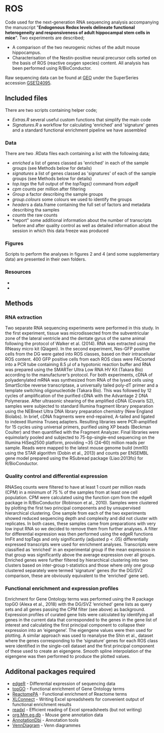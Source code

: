 # ROS

Code used for the next-generation RNA sequencing analysis accompanying the manuscript "**Endogenous Redox levels delineate functional heterogeneity and responsiveness of adult hippocampal stem cells in mice**".
Two experiments are described; 
* A comparison of the two neurogenic niches of the adult mouse hippocampus.
* Characterisation of the Nestin-positive neural precursor cells sorted on the basis of ROS (reactive oxygen species) content.
All analysis has been performed using R/BioConductor.

Raw sequencing data can be found at [GEO](https://www.ncbi.nlm.nih.gov/geo/) under the SuperSeries accession [GSE124095](https://www.ncbi.nlm.nih.gov/geo/query/acc.cgi?acc=GSE124095).

## Included files
There are two scripts containing helper code;
* *Extras.R* several useful custom functions that simplify the main code
* *Signatures.R* a workflow for calculating 'enriched' and 'signature' genes and a standard functional enrichment pipeline we have assembled

### Data
There are two .RData files each containing a list with the following data;
* *enriched* a list of genes classed as 'enriched' in each of the sample groups (see Methods below for details)
* *signatures* a list of genes classed as 'signatures' of each of the sample groups (see Methods below for details)
* *top.tags* the full output of the *topTags()* command from *edgeR*
* *cpm* counts per million after filtering
* *Group* a factor describing the sample groups
* *group.colours* some colours we used to identify the groups
* *headers* a data.frame containing the full set of factors and metadata describing tha samples
* *counts* the raw counts
* *report" some additional information about the number of transcripts before and after quality control as well as detailed information about the session in which this data freeze was produced


### Figures
Scripts to perform the analyses in figures 2 and 4 (and some supplementary data) are presented in their own folders.

### Resources
*
*

## Methods
### RNA extraction 
Two separate RNA sequencing experiments were performed in this study. In the first experiment, tissue was microdissected from the subventricular zone of the lateral ventricle and the dentate gyrus of the same animal following the protocol of Walker et al. (2014). RNA was extracted using the RNeasy micro kit (Qiagen). In the second experiment, Nes-GFP positive cells from the DG were gated into ROS classes, based on their intracellular ROS content. 400 GFP positive cells from each ROS class were FACsorted into a PCR tube containing 8.5 μl of a hypotonic reaction buffer and RNA was prepared using the SMARTer Ultra Low RNA HV Kit (Takara Bio) according to the manufacturer’s protocol. For both experiments, cDNA of polyadenylated mRNA was synthesized from RNA of the lysed cells using SmartScribe reverse transcriptase, a universally tailed poly-dT primer and a template switching oligonucleotide (Takara Bio). This was followed by 12 cycles of amplification of the purified cDNA with the Advantage 2 DNA Polymerase. After ultrasonic shearing of the amplified cDNA (Covaris S2), samples were subjected to standard Illumina fragment library preparation using the NEBnext Ultra DNA library preparation chemistry (New England Biolabs). In brief, cDNA fragments were end-repaired, A-tailed and ligated to indexed Illumina Truseq adapters. Resulting libraries were PCR-amplified for 15 cycles using universal primers, purified using XP beads (Beckman Coulter) and then quantified with the Fragment Analyzer. Final libraries were equimolarly pooled and subjected to 75-bp-single-end sequencing on the Illumina HiSeq2500 platform, providing ~35 (24–60) million reads per sample. Reads were mapped to the latest mouse genome build (mm10) using the STAR algorithm (Dobin et al., 2013) and counts per ENSEMBL gene model prepared using the RSubread package {Liao:2013fo} for R/BioConductor.

### Quality control and differential expression
RNASeq counts were filtered to have at least 1 count per million reads (CPM) in a minimum of 75 % of the samples from at least one cell population. CPM were calculated using the function cpm from the edgeR package in R/BioConductor (Robinson et al., 2010). Samples were clustered by plotting the first two principal components and by unsupervised hierarchical clustering. One sample from each of the two experiments showed reduced sequencing depth and complexity and did not cluster with replicates. In both cases, these samples came from preparations with very low input RNA so we decided to remove them from further analyses. A filter for differential expression was then performed using the edgeR functions lmFit and topTags and only significantly (adjusted p < .05) differentially expressed transcripts were used for enrichment analyses. Transcripts were classified as 'enriched' in an experimental group if the mean expression in that group was significantly above the average expression over all groups. Enriched genes were further filtered by hierarchical clustering into two clusters based on inter-group t-statistics and those where only one group clustered separately were termed 'signature' genes (for the DG/SVZ comparison, these are obviously equivalent to the 'enriched' gene set).

### Functional enrichment and expression profiles
Enrichment for Gene Ontology terms was performed using the R package topGO (Alexa et al., 2018) with the DG/SVZ ‘enriched’ gene lists as query sets and all genes passing the CPM filter (see above) as background. Expression profiles of curated gene lists were calculated by identifying all genes in the current data that corresponded to the genes in the gene list of interest and calculating the first principal component to collapse their expression into an ‘eigengene’. The eigengene values were then used for plotting. A similar approach was used to reanalyse the Shin et al., dataset where the genes corresponding to the ‘signature’ genes for each ROS class were identified in the single-cell dataset and the first principal component of these used to create an eigengene. Smooth spline interpolation of the eigengene was then performed to produce the plotted values.


## Additonal packages required

* [edgeR](https://bioconductor.org/packages/release/bioc/html/edgeR.html) - Differential expression of sequencing data
* [topGO](https://bioconductor.org/packages/release/bioc/html/topGO.html) - Functional enrichment of Gene Ontology terms
* [ReactomePA](http://bioconductor.org/packages/release/bioc/html/ReactomePA.html) - Functional enrichment of Reactome terms
* [XLConnect](https://cran.r-project.org/web/packages/XLConnect/index.html) - Writing Excel spreadsheets for convenient output of
functional enrichment results
* [readxl](https://cran.r-project.org/web/packages/readxl/index.html) - Efficient reading of Excel spreadsheets (but not writing)
* [org.Mm.eg.db](http://bioconductor.org/packages/release/data/annotation/html/org.Mm.eg.db.html) - Mouse gene annotation data
* [AnnotationDbi](https://bioconductor.org/packages/release/bioc/html/AnnotationDbi.html) - Annotation tools
* [VennDiagram](https://cran.r-project.org/web/packages/VennDiagram/index.html) - Venn diagrammes
